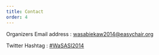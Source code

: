 ```yaml
---
title: Contact
order: 4
---
```


Organizers Email address
: [wasabiekaw2014@easychair.org](mailto:wasabiekaw2014@easychair.org)

Twitter Hashtag
: [#WaSASI2014](https://twitter.com/search/realtime?q=%23wasasi2014)
